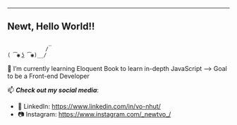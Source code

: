 

<!--
**newtvo/newtvo** is a ✨ _special_ ✨ repository because its `README.md` (this file) appears on your GitHub profile.
-->

----------------------------------------
Newt, Hello World!!
----------------------------------------
                 _
                / 
    ( ͡◉ ͜ʖ ͡◉)__/

🌱 I’m currently learning Eloquent Book to learn in-depth JavaScript --> Goal to be a Front-end Developer

📫 **_Check out my social media_**: 
  - 🔗 LinkedIn: https://www.linkedin.com/in/vo-nhut/
  - 📷 Instagram: https://www.instagram.com/_newtvo_/ 

